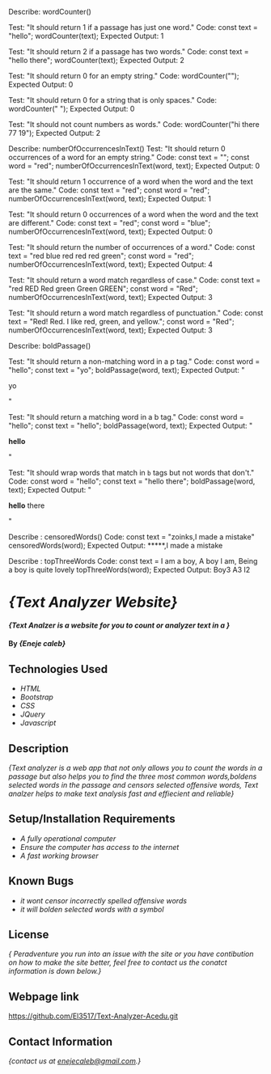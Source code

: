 Describe: wordCounter()

Test: "It should return 1 if a passage has just one word."
Code:
const text = "hello";
wordCounter(text);
Expected Output: 1

Test: "It should return 2 if a passage has two words."
Code:
const text = "hello there";
wordCounter(text);
Expected Output: 2

Test: "It should return 0 for an empty string."
Code: wordCounter("");
Expected Output: 0

Test: "It should return 0 for a string that is only spaces."
Code: wordCounter("            ");
Expected Output: 0

Test: "It should not count numbers as words."
Code: wordCounter("hi there 77 19");
Expected Output: 2


Describe: numberOfOccurrencesInText()
Test: "It should return 0 occurrences of a word for an empty string."
Code:
const text = "";
const word = "red";
numberOfOccurrencesInText(word, text);
Expected Output: 0

Test: "It should return 1 occurrence of a word when the word and the text are the same."
Code:
const text = "red";
const word = "red";
numberOfOccurrencesInText(word, text);
Expected Output: 1

Test: "It should return 0 occurrences of a word when the word and the text are different."
Code:
const text = "red";
const word = "blue";
numberOfOccurrencesInText(word, text);
Expected Output: 0

Test: "It should return the number of occurrences of a word."
Code:
const text = "red blue red red red green";
const word = "red";
numberOfOccurrencesInText(word, text);
Expected Output: 4

Test: "It should return a word match regardless of case."
Code:
const text = "red RED Red green Green GREEN";
const word = "Red";
numberOfOccurrencesInText(word, text);
Expected Output: 3

Test: "It should return a word match regardless of punctuation."
Code:
const text = "Red! Red. I like red, green, and yellow.";
const word = "Red";
numberOfOccurrencesInText(word, text);
Expected Output: 3


Describe: boldPassage()

Test: "It should return a non-matching word in a p tag."
Code:
const word = "hello";
const text = "yo";
boldPassage(word, text);
Expected Output: "<p>yo</p>"

Test: "It should return a matching word in a b tag."
Code:
const word = "hello";
const text = "hello";
boldPassage(word, text);
Expected Output: "<p><b>hello</b></p>"

Test: "It should wrap words that match in `b` tags but not words that don't."
Code:
const word = "hello";
const text = "hello there";
boldPassage(word, text);
Expected Output: "<p><b>hello</b> there</p>"


Describe : censoredWords()
Code:
const text = "zoinks,I made a mistake"
censoredWords(word);
Expected Output: *****,I made a mistake 


Describe : topThreeWords
Code:
const text = I am a boy, A boy I am, Being a boy is quite lovely
topThreeWords(word);
Expected Output: Boy3
                 A3
                 I2

# _{Text Analyzer Website}_

#### _{Text Analzer is a website for you to count or analyzer text in a }_

#### By _**{Eneje caleb}**_

## Technologies Used

* _HTML_
* _Bootstrap_
* _CSS_
* _JQuery_
* _Javascript_

## Description

_{Text analyzer is a web app that not only allows you to count the words in a passage but also helps you to find the three most common words,boldens selected words in the passage and censors selected offensive words, Text analzer helps to make text analysis fast and effiecient and reliable}_

## Setup/Installation Requirements

* _A fully operational computer_
* _Ensure the computer has access to the internet_
* _A fast working browser_




## Known Bugs

* _it wont censor incorrectly spelled offensive words_
* _it will bolden selected words with a symbol_


## License

_{ Peradventure you run into an issue with the site or you have contibution on how to make the site better, feel free to contact us the conatct information is down below.}_

## Webpage link
https://github.com/El3517/Text-Analyzer-Acedu.git

## Contact Information

_{contact us at enejecaleb@gmail.com.}_